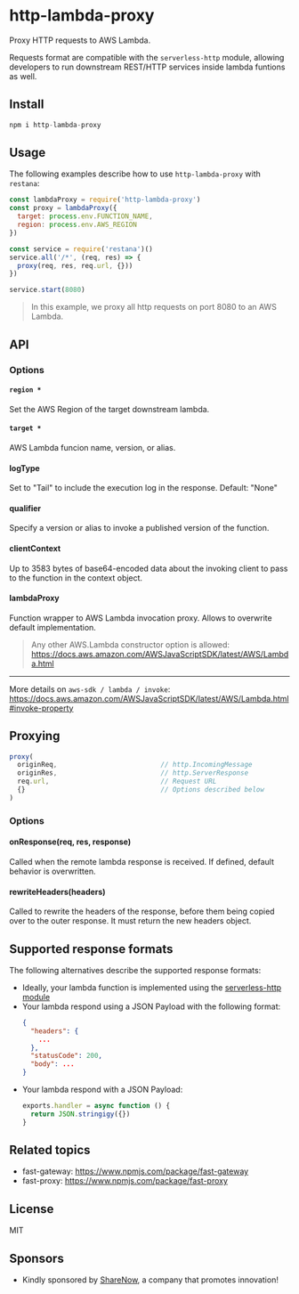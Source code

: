 # http-lambda-proxy
Proxy HTTP requests to AWS Lambda.  

Requests format are compatible with the `serverless-http` module, allowing developers to run downstream REST/HTTP services inside lambda funtions as well.

## Install
```js
npm i http-lambda-proxy
```

## Usage
The following examples describe how to use `http-lambda-proxy` with `restana`:
```js
const lambdaProxy = require('http-lambda-proxy')
const proxy = lambdaProxy({
  target: process.env.FUNCTION_NAME,
  region: process.env.AWS_REGION
})

const service = require('restana')()
service.all('/*', (req, res) => { 
  proxy(req, res, req.url, {}))
}) 

service.start(8080)
```
> In this example, we proxy all http requests on port 8080 to 
an AWS Lambda.

## API
### Options
#### `region *`
Set the AWS Region of the target downstream lambda.
#### `target *`
AWS Lambda funcion name, version, or alias.
#### logType
Set to "Tail" to include the execution log in the response. Default: "None"
#### qualifier
Specify a version or alias to invoke a published version of the function.
#### clientContext 
Up to 3583 bytes of base64-encoded data about the invoking client to pass to the function in the context object.
#### lambdaProxy
Function wrapper to AWS Lambda invocation proxy. Allows to overwrite default implementation.
> Any other AWS.Lambda constructor option is allowed: https://docs.aws.amazon.com/AWSJavaScriptSDK/latest/AWS/Lambda.html

---
More details on `aws-sdk / lambda / invoke`: https://docs.aws.amazon.com/AWSJavaScriptSDK/latest/AWS/Lambda.html#invoke-property

## Proxying 
```js
proxy(
  originReq,                          // http.IncomingMessage 
  originRes,                          // http.ServerResponse
  req.url,                            // Request URL
  {}                                  // Options described below
)
```
### Options
#### onResponse(req, res, response)
Called when the remote lambda response is received. If defined, default behavior is overwritten. 

#### rewriteHeaders(headers)
Called to rewrite the headers of the response, before them being copied over to the outer response. It must return the new headers object.

## Supported response formats
The following alternatives describe the supported response formats:
- Ideally, your lambda function is implemented using the [serverless-http module](https://github.com/dougmoscrop/serverless-http)
- Your lambda respond using a JSON Payload with the following format:
  ```json
  {
    "headers": {
      ...
    },
    "statusCode": 200,
    "body": ...
  }
  ```
- Your lambda respond with a JSON Payload:
  ```js
  exports.handler = async function () {
    return JSON.stringigy({})
  }
  ```

## Related topics
- fast-gateway: https://www.npmjs.com/package/fast-gateway
- fast-proxy: https://www.npmjs.com/package/fast-proxy

## License
MIT

## Sponsors
- Kindly sponsored by [ShareNow](https://www.share-now.com/), a company that promotes innovation! 
